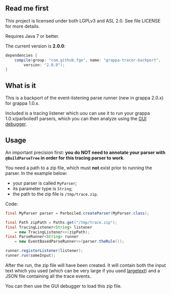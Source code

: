 ## Read me first

This project is licensed under both LGPLv3 and ASL 2.0. See
file LICENSE for more details.

Requires Java 7 or better.

The current version is **2.0.0**:

```groovy
dependencies {
    compile(group: "com.github.fge", name: "grappa-tracer-backport",
        version: "2.0.0");
}
```

## What is it

This is a backport of the event-listening parse runner (new in grappa 2.0.x) for grappa 1.0.x.

Included is a tracing listener which uou can use it to run your grappa
1.0.x/parboiled1 parsers, which you can then analyze using the [GUI
debugger](https://github.com/fge/grappa-debugger).

## Usage

An important precision first: **you do NOT need to annotate your parser with
`@BuildParseTree` in order for this tracing parser to work**.

You need a path to a zip file, which must **not** exist prior to running the
parser. In the example below:

* your parser is called `MyParser`;
* its parameter type is `String`;
* the path to the zip file is `/tmp/trace.zip`.

Code:

```java
final MyParser parser = Parboiled.createParser(MyParser.class);

final Path zipPath = Paths.get("/tmp/trace.zip");
final TracingListener<String> listener
    = new TracingListener<>(zipPath);
final ParseRunner<String> runner
    = new EventBasedParseRunner<>(parser.theRule());

runner.registerListener(listener);
runner.run(someInput);
```

After the run, the zip file will have been created. It will contain both the
input text which you used (which can be very large if you used
[largetext](https://github.com/fge/largetext)) and a JSON file containing all
the trace events.

You can then use the GUI debugger to load this zip file.

